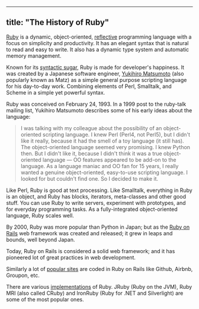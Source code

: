 
---
title: "The History of Ruby"
---

[Ruby](https://www.ruby-lang.org/en/) is a dynamic, object-oriented, [reflective](https://en.wikipedia.org/wiki/Reflection_(computer_programming)) programming language with a focus on simplicity and productivity. It has an elegant syntax that is natural to read and easy to write. It also has a dynamic type system and automatic memory management.

Known for its [syntactic sugar](https://en.wikipedia.org/wiki/Syntactic_sugar), Ruby is made for developer's happiness. It was created by a Japanese software engineer, [Yukihiro Matsumoto](https://en.wikipedia.org/wiki/Yukihiro_Matsumoto) (also popularly known as Matz) as a simple general purpose scripting language for his day-to-day work. Combining elements of Perl, Smalltalk, and Scheme in a simple yet powerful syntax.

Ruby was conceived on February 24, 1993\. In a 1999 post to the ruby-talk mailing list, Yukihiro Matsumoto describes some of his early ideas about the language:

> I was talking with my colleague about the possibility of an object-oriented scripting language. I knew Perl (Perl4, not Perl5), but I didn't like it really, because it had the smell of a toy language (it still has). The object-oriented language seemed very promising. I knew Python then. But I didn't like it, because I didn't think it was a true object-oriented language — OO features appeared to be add-on to the language. As a language maniac and OO fan for 15 years, I really wanted a genuine object-oriented, easy-to-use scripting language. I looked for but couldn't find one. So I decided to make it.

Like Perl, Ruby is good at text processing. Like Smalltalk, everything in Ruby is an object, and Ruby has blocks, iterators, meta-classes and other good stuff. You can use Ruby to write servers, experiment with prototypes, and for everyday programming tasks. As a fully-integrated object-oriented language, Ruby scales well.

By 2000, Ruby was more popular than Python in Japan; but as the [Ruby on Rails](http://rubyonrails.org/) web framework was created and released; it grew in leaps and bounds, well beyond Japan.

Today, Ruby on Rails is considered a solid web framework; and it has pioneered lot of great practices in web development.

Similarly a lot of [popular sites](https://prograils.com/posts/top-10-famous-sites-built-with-ruby-on-rails) are coded in Ruby on Rails like Github, Airbnb, Groupon, etc.

There are various [implementations](https://github.com/cogitator/ruby-implementations/wiki/List-of-Ruby-implementations) of Ruby. JRuby (Ruby on the JVM), Ruby MRI (also called CRuby) and IronRuby (Ruby for .NET and Silverlight) are some of the most popular ones.
